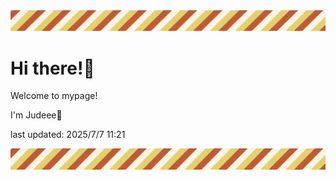 <!-- Header image -->
<img src="./pokemon/pokemon_38.png" width="1000">

# Hi there!👋

Welcome to mypage!

I'm Judeee🐷

last updated: 2025/7/7 11:21

<!-- Footer image -->
<img src="./pokemon/pokemon_38.png" width="1000">
